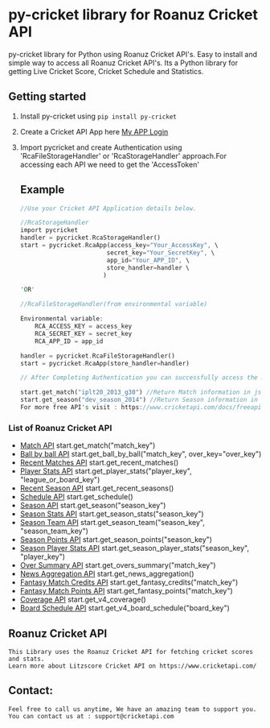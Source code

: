 # py-cricket library for Roanuz Cricket API
py-cricket library for Python using Roanuz Cricket API's.  Easy to install and simple way to access all Roanuz Cricket API's. Its a Python library for getting Live Cricket Score, Cricket Schedule and Statistics.


## Getting started
1. Install py-cricket using `pip install py-cricket`

2. Create a Cricket API App here [My APP Login](https://www.cricketapi.com/login/?next=/apps/)

3. Import pycricket and create Authentication using 'RcaFileStorageHandler' or 'RcaStorageHandler' approach.For accessing each API we need to get the 'AccessToken' 

    ## Example

    ```rust
    //Use your Cricket API Application details below.

    //RcaStorageHandler
    import pycricket
    handler = pycricket.RcaStorageHandler()
    start = pycricket.RcaApp(access_key="Your_AccessKey", \
                            secret_key="Your_SecretKey", \
                            app_id="Your_APP_ID", \
                            store_handler=handler \
                           )

    'OR'

    //RcaFileStorageHandler(from environmental variable)

    Environmental variable:
        RCA_ACCESS_KEY = access_key
        RCA_SECRET_KEY = secret_key
        RCA_APP_ID = app_id

    handler = pycricket.RcaFileStorageHandler()
    start = pycricket.RcaApp(store_handler=handler)

    // After Completing Authentication you can successfully access the API's.

    start.get_match("iplt20_2013_g30") //Return Match information in json format
    start.get_season("dev_season_2014") //Return Season information in json format
    For more free API's visit : https://www.cricketapi.com/docs/freeapi/
    ```


 ### List of Roanuz Cricket API

* [Match API](https://www.cricketapi.com/docs/Core-API/Match-API/)  start.get_match("match_key")
* [Ball by ball API](https://www.cricketapi.com/docs/Core-API/Ball-By-Ball-API/) start.get_ball_by_ball("match_key", over_key="over_key")
* [Recent Matches API](https://www.cricketapi.com/docs/Core-API/Recent-Matches-API/)  start.get_recent_matches()
* [Player Stats API](https://www.cricketapi.com/docs/Core-API/Player-Stats-API/)  start.get_player_stats("player_key", "league_or_board_key")
* [Recent Season API](https://www.cricketapi.com/docs/Core-API/Recent-Seasons-API/)  start.get_recent_seasons()
* [Schedule API](https://www.cricketapi.com/docs/Core-API/Schedule-API/)  start.get_schedule()
* [Season API](https://www.cricketapi.com/docs/Core-API/Season-API/)  start.get_season("season_key")
* [Season Stats API](https://www.cricketapi.com/docs/Core-API/Season-Stats-API/)  start.get_season_stats("season_key")
* [Season Team API](https://www.cricketapi.com/docs/Core-API/Season-Team-API/)  start.get_season_team("season_key", "season_team_key")
* [Season Points API](https://www.cricketapi.com/docs/Core-API/Season-Points-API/)  start.get_season_points("season_key")
* [Season Player Stats API](https://www.cricketapi.com/docs/Core-API/Season-Player-Stats-API/)  start.get_season_player_stats("season_key", "player_key")
* [Over Summary API](https://www.cricketapi.com/docs/Core-API/Overs-Summary-API/)  start.get_overs_summary("match_key")
* [News Aggregation API](https://www.cricketapi.com/docs/Core-API/News-Aggregation-API/)  start.get_news_aggregation()
* [Fantasy Match Credits API](https://www.cricketapi.com/docs/Fantasy/Fantasy-Match-Credit-API/)  start.get_fantasy_credits("match_key")
* [Fantasy Match Points API](https://www.cricketapi.com/docs/Fantasy/Fantasy-Match-Points-API/)  start.get_fantasy_points("match_key")
* [Coverage API](https://www.cricketapi.com/docs/Core-API/Coverage-API/)  start.get_v4_coverage()
* [Board Schedule API](https://www.cricketapi.com/docs/Core-API/Schedule-API/)  start.get_v4_board_schedule("board_key")

 ## Roanuz Cricket API 
	This Library uses the Roanuz Cricket API for fetching cricket scores and stats.
    Learn more about Litzscore Cricket API on https://www.cricketapi.com/ 

 ## Contact:
    Feel free to call us anytime, We have an amazing team to support you.
    You can contact us at : support@cricketapi.com
